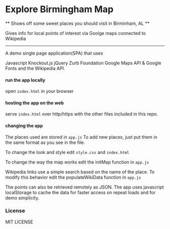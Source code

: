 # Explore Birmingham Map

** Shows off some sweet places you should visit in Birminham, AL **

Gives info for local points of interest via
Goolge maps connected to Wikipedia

_________

A demo single page application(SPA) that uses

Javascript
Knockout.js
jQuery
Zurb Foundation
Google Maps API & Google Fonts
and the Wikipedia API.


#### run the app locally
open `index.html` in your browser

#### hosting the app on the web
serve
`index.html`
over http/https
with the other files included in this repo.

#### changing the app

The places used are stored in `app.js`
To add new places, just put them in the same format as you see in the file.

To change the look and style edit `style.css`
and `index.html`

To change the way the map works edit the initMap function in `app.js`

Wikipedia links use  a simple search based on the name of the place.
To modify this behavior edit the populateWikiData function in `app.js`


The points can also be retrieved remotely as JSON. The app uses javascript localStorage to cache the data for faster access on repeat loads and for demo simplicity.

### License
MIT LICENSE